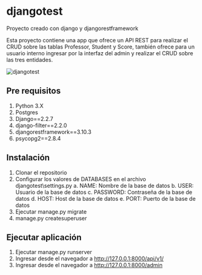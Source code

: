 # djangotest

Proyecto creado con django y djangorestframework

Esta proyecto contiene una app que ofrece un API REST para realizar el CRUD sobre las tablas Professor, Student y Score, también ofrece para un usuario interno ingresar por la interfaz del admin y realizar el CRUD sobre las tres entidades.

![djangotest](../master/screenshot.PNG)

## Pre requisitos
1. Python 3.X
2. Postgres
3. Django==2.2.7 
4. django-filter==2.2.0
5. djangorestframework==3.10.3
6. psycopg2==2.8.4
 
## Instalación
1. Clonar el repositorio
2. Configurar los valores de DATABASES en el archivo djangotest\settings.py
    a. NAME: Nombre de la base de datos
    b. USER: Usuario de la base de datos
    c. PASSWORD: Contraseña de la base de datos
    d. HOST: Host de la base de datos
    e. PORT: Puerto de la base de datos
3. Ejecutar manage.py migrate
4. manage.py createsuperuser

## Ejecutar aplicación
1. Ejecutar manage.py runserver
2. Ingresar desde el navegador a http://127.0.0.1:8000/api/v1/
3. Ingresar desde el navegador a http://127.0.0.1:8000/admin
